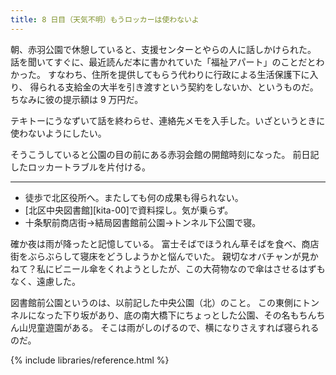 ```yaml
---
title: 8 日目（天気不明）もうロッカーは使わないよ
---
```


朝、赤羽公園で休憩していると、支援センターとやらの人に話しかけられた。
話を聞いてすぐに、最近読んだ本に書かれていた「福祉アパート」のことだとわかった。
すなわち、住所を提供してもらう代わりに行政による生活保護下に入り、
得られる支給金の大半を引き渡すという契約をしないか、というものだ。
ちなみに彼の提示額は 9 万円だ。

テキトーにうなずいて話を終わらせ、連絡先メモを入手した。いざというときに使わないようにしたい。

そうこうしていると公園の目の前にある赤羽会館の開館時刻になった。
前日記したロッカートラブルを片付ける。

---

* 徒歩で北区役所へ。またしても何の成果も得られない。
* [北区中央図書館][kita-00]で資料探し。気が乗らず。
* 十条駅前商店街→結局図書館前公園→トンネル下公園で寝。

確か夜は雨が降ったと記憶している。
富士そばでほうれん草そばを食べ、商店街をぶらぶらして寝床をどうしようかと悩んでいた。
親切なオバチャンが見かねて？私にビニール傘をくれようとしたが、この大荷物なので傘はさせるはずもなく、遠慮した。

図書館前公園というのは、以前記した中央公園（北）のこと。
この東側にトンネルになった下り坂があり、底の南大橋下にちょっとした公園、その名もちんちん山児童遊園がある。
そこは雨がしのげるので、横になりさえすれば寝られるのだ。

{% include libraries/reference.html %}
